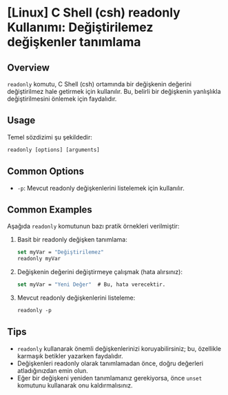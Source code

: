 # [Linux] C Shell (csh) readonly Kullanımı: Değiştirilemez değişkenler tanımlama

## Overview
`readonly` komutu, C Shell (csh) ortamında bir değişkenin değerini değiştirilmez hale getirmek için kullanılır. Bu, belirli bir değişkenin yanlışlıkla değiştirilmesini önlemek için faydalıdır.

## Usage
Temel sözdizimi şu şekildedir:

```csh
readonly [options] [arguments]
```

## Common Options
- `-p`: Mevcut readonly değişkenlerini listelemek için kullanılır.

## Common Examples
Aşağıda `readonly` komutunun bazı pratik örnekleri verilmiştir:

1. Basit bir readonly değişken tanımlama:
   ```csh
   set myVar = "Değiştirilemez"
   readonly myVar
   ```

2. Değişkenin değerini değiştirmeye çalışmak (hata alırsınız):
   ```csh
   set myVar = "Yeni Değer"  # Bu, hata verecektir.
   ```

3. Mevcut readonly değişkenlerini listeleme:
   ```csh
   readonly -p
   ```

## Tips
- `readonly` kullanarak önemli değişkenlerinizi koruyabilirsiniz; bu, özellikle karmaşık betikler yazarken faydalıdır.
- Değişkenleri readonly olarak tanımlamadan önce, doğru değerleri atladığınızdan emin olun.
- Eğer bir değişkeni yeniden tanımlamanız gerekiyorsa, önce `unset` komutunu kullanarak onu kaldırmalısınız.